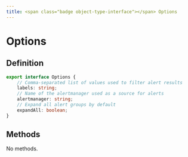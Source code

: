 ```yaml
---
title: <span class="badge object-type-interface"></span> Options
---
```

# <span class="badge object-type-interface"></span> Options

## Definition

```typescript
export interface Options {
	// Comma-separated list of values used to filter alert results
	labels: string;
	// Name of the alertmanager used as a source for alerts
	alertmanager: string;
	// Expand all alert groups by default
	expandAll: boolean;
}

```
## Methods

No methods.
